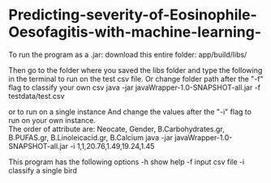 # Predicting-severity-of-Eosinophile-Oesofagitis-with-machine-learning-
To run the program as a .jar:
download this entire folder: app/build/libs/

Then go to the folder where you saved the libs folder and type the following in the terminal to run on the test csv file.
Or change folder path after the "-f" flag to classify your own csv
java -jar javaWrapper-1.0-SNAPSHOT-all.jar -f testdata/test.csv

or to run on a single instance 
And change the values after the "-i" flag to run on your own instance.  
The order of attribute are: Neocate, Gender, B.Carbohydrates.gr, B.PUFAS.gr, B.Linoleicacid.gr, B.Calcium
java -jar javaWrapper-1.0-SNAPSHOT-all.jar -i 1,1,20.76,1.49,19.24,1.45

This program has the following options
-h show help
-f input csv file 
-i classify a single bird